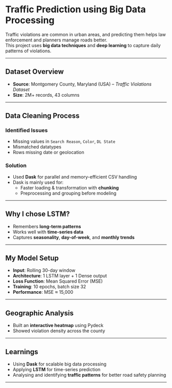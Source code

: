 #  Traffic Prediction using Big Data Processing

Traffic violations are common in urban areas, and predicting them helps law enforcement and planners manage roads better.  
This project uses **big data techniques** and **deep learning** to capture daily patterns of violations.

---

##  Dataset Overview
- **Source**: Montgomery County, Maryland (USA) – *Traffic Violations Dataset*  
- **Size**: 2M+ records, 43 columns  

---

##  Data Cleaning Process
### Identified Issues
- Missing values in `Search Reason`, `Color`, `DL State`  
- Mismatched datatypes  
- Rows missing date or geolocation  

### Solution
- Used **Dask** for parallel and memory-efficient CSV handling  
- Dask is mainly used for:  
  - Faster loading & transformation with **chunking**  
  - Preprocessing and grouping before modeling  

---

##  Why I chose LSTM?
- Remembers **long-term patterns**  
- Works well with **time-series data**  
- Captures **seasonality**, **day-of-week**, and **monthly trends**  

---

##  My Model Setup
- **Input**: Rolling 30-day window  
- **Architecture**: 1 LSTM layer + 1 Dense output  
- **Loss Function**: Mean Squared Error (MSE)  
- **Training**: 10 epochs, batch size 32  
- **Performance**: MSE ≈ 15,000  

---

##  Geographic Analysis
- Built an **interactive heatmap** using Pydeck  
- Showed violation density across the county  

---

##  Learnings
- Using **Dask** for scalable big data processing  
- Applying **LSTM** for time-series prediction  
- Analysing and identifying **traffic patterns** for better road safety planning  

---
